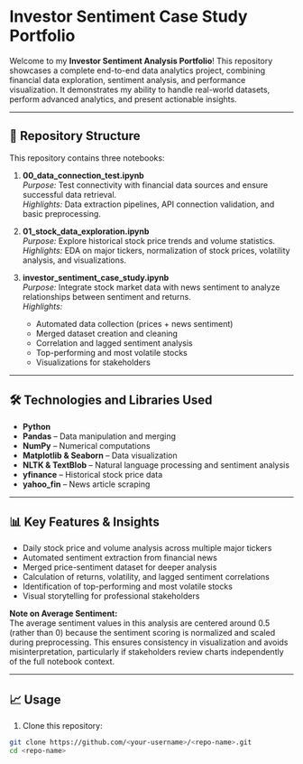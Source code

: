 # Investor Sentiment Case Study Portfolio

Welcome to my **Investor Sentiment Analysis Portfolio**! This repository showcases a complete end-to-end data analytics project, combining financial data exploration, sentiment analysis, and performance visualization. It demonstrates my ability to handle real-world datasets, perform advanced analytics, and present actionable insights.

---

## 📂 Repository Structure

This repository contains three notebooks:

1. **00_data_connection_test.ipynb**  
   *Purpose:* Test connectivity with financial data sources and ensure successful data retrieval.  
   *Highlights:* Data extraction pipelines, API connection validation, and basic preprocessing.

2. **01_stock_data_exploration.ipynb**  
   *Purpose:* Explore historical stock price trends and volume statistics.  
   *Highlights:* EDA on major tickers, normalization of stock prices, volatility analysis, and visualizations.

3. **investor_sentiment_case_study.ipynb**  
   *Purpose:* Integrate stock market data with news sentiment to analyze relationships between sentiment and returns.  
   *Highlights:*  
   - Automated data collection (prices + news sentiment)  
   - Merged dataset creation and cleaning  
   - Correlation and lagged sentiment analysis  
   - Top-performing and most volatile stocks  
   - Visualizations for stakeholders

---

## 🛠 Technologies and Libraries Used

- **Python**  
- **Pandas** – Data manipulation and merging  
- **NumPy** – Numerical computations  
- **Matplotlib & Seaborn** – Data visualization  
- **NLTK & TextBlob** – Natural language processing and sentiment analysis  
- **yfinance** – Historical stock price data  
- **yahoo_fin** – News article scraping  

---

## 📊 Key Features & Insights

- Daily stock price and volume analysis across multiple major tickers  
- Automated sentiment extraction from financial news  
- Merged price-sentiment dataset for deeper analysis  
- Calculation of returns, volatility, and lagged sentiment correlations  
- Identification of top-performing and most volatile stocks  
- Visual storytelling for professional stakeholders

**Note on Average Sentiment:**  
The average sentiment values in this analysis are centered around 0.5 (rather than 0) because the sentiment scoring is normalized and scaled during preprocessing. This ensures consistency in visualization and avoids misinterpretation, particularly if stakeholders review charts independently of the full notebook context.

---

## 📈 Usage

1. Clone this repository:

```bash
git clone https://github.com/<your-username>/<repo-name>.git
cd <repo-name>
